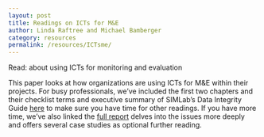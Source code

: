 ```yaml
---
layout: post
title: Readings on ICTs for M&E
author: Linda Raftree and Michael Bamberger
category: resources
permalink: /resources/ICTsme/
---
```

Read: about using ICTs for monitoring and evaluation

This paper looks at how organizations are using ICTs for M&E within their projects. For busy professionals, we’ve included the first two chapters and their checklist terms and executive summary of SIMLab’s Data Integrity Guide [here](http://simlab.org/resources/coursem4cso/files/Rockefeller%20M&E%20Tech%20Shortened.pdf) to make sure you have time for other readings. If you have more time, we’ve also linked the [full report](http://simlab.org/resources/coursem4cso/files/Monitoring-and-Evaluation-in-a-Tech-Enabled-World.pdf) delves into the issues more deeply and offers several case studies as optional further reading.
